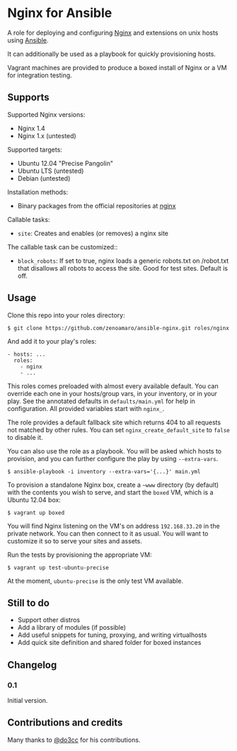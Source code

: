 Nginx for Ansible
=================

A role for deploying and configuring [Nginx](http://nginx.com) and extensions on unix hosts using [Ansible](http://www.ansibleworks.com/).

It can additionally be used as a playbook for quickly provisioning hosts.

Vagrant machines are provided to produce a boxed install of Nginx or a VM for integration testing.


Supports
--------

Supported Nginx versions:

- Nginx 1.4
- Nginx 1.x (untested)

Supported targets:

- Ubuntu 12.04 "Precise Pangolin"
- Ubuntu LTS (untested)
- Debian (untested)

Installation methods:

- Binary packages from the official repositories at [nginx](http://wiki.nginx.org/Install)

Callable tasks:

- `site`: Creates and enables (or removes) a nginx site

The callable task can be customized::
- `block_robots`: If set to true, nginx loads a generic robots.txt on /robot.txt that disallows all robots to access the site. Good for test sites. Default is off.


Usage
-----

Clone this repo into your roles directory:

    $ git clone https://github.com/zenoamaro/ansible-nginx.git roles/nginx

And add it to your play's roles:

    - hosts: ...
      roles:
        - nginx
        - ...

This roles comes preloaded with almost every available default. You can override each one in your hosts/group vars, in your inventory, or in your play. See the annotated defaults in `defaults/main.yml` for help in configuration. All provided variables start with `nginx_`.

The role provides a default fallback site which returns 404 to all requests not matched by other rules. You can set `nginx_create_default_site` to `false` to disable it.

You can also use the role as a playbook. You will be asked which hosts to provision, and you can further configure the play by using `--extra-vars`.

    $ ansible-playbook -i inventory --extra-vars='{...}' main.yml

To provision a standalone Nginx box, create a `~www` directory (by default) with the contents you wish to serve, and start the `boxed` VM, which is a Ubuntu 12.04 box:

    $ vagrant up boxed

You will find Nginx listening on the VM's on address `192.168.33.20` in the private network. You can then connect to it as usual. You will want to customize it so to serve your sites and assets.

Run the tests by provisioning the appropriate VM:

    $ vagrant up test-ubuntu-precise

At the moment, `ubuntu-precise` is the only test VM available.


Still to do
-----------

- Support other distros
- Add a library of modules (if possible)
- Add useful snippets for tuning, proxying, and writing virtualhosts
- Add quick site definition and shared folder for boxed instances


Changelog
---------

### 0.1

Initial version.


Contributions and credits
-------------------------

Many thanks to [@do3cc](https://github.com/do3cc) for his contributions.
